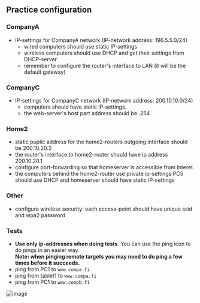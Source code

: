 
## Practice configuration

### CompanyA
- IP-settings for CompanyA network (IP-network address: 196.5.5.0/24)
  - wired computers should use static IP-settings
  - wireless computers should use DHCP and get their settings from DHCP-server
  - remember to configure the router's interface to LAN (it will be the default gateway)
 
### CompanyC  
- IP-settings for CompanyC network (IP-network address: 200.10.10.0/24)
  - computers should have static IP-settings.
  - the web-server's host part address should be .254
 
### Home2
- static puplic address for the home2-routers outgoing interface should be 200.10.20.2
- the router's interface to home2-router should have ip address 200.10.20.1
- configure port-forwarding so that homeserver is accessible from Interet.
- the computers behind the home2-router use private ip-settings PC5 should use DHCP and homeserver should have static IP-settings

### Other 
- configure wireless security: each access-point should have unique ssid and wpa2 password
  

### Tests  
- **Use only ip-addresses when doing tests**. You can use the ping icon to do pings in an easier way.  
**Note: when pinging remote targets you may need to do ping a few times before it succeeds.**
- ping from PC1 to `www.compa.fi`
- ping from tablet1 to `www.compa.fi`
- ping from PC1 to `www.compb.fi`

  


 
  

  
 
    
  




![image](https://github.com/user-attachments/assets/e30dcad2-fd8f-470b-9463-6d73171aa92b)

